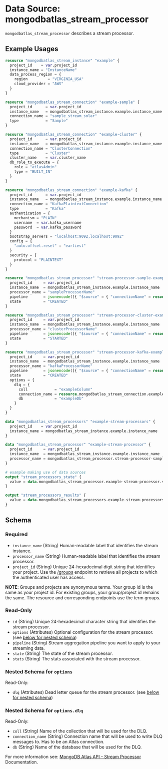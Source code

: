 # Data Source: mongodbatlas_stream_processor

`mongodbatlas_stream_processor` describes a stream processor.

## Example Usages
```terraform
resource "mongodbatlas_stream_instance" "example" {
  project_id    = var.project_id
  instance_name = "InstanceName"
  data_process_region = {
    region         = "VIRGINIA_USA"
    cloud_provider = "AWS"
  }
}

resource "mongodbatlas_stream_connection" "example-sample" {
  project_id      = var.project_id
  instance_name   = mongodbatlas_stream_instance.example.instance_name
  connection_name = "sample_stream_solar"
  type            = "Sample"
}

resource "mongodbatlas_stream_connection" "example-cluster" {
  project_id      = var.project_id
  instance_name   = mongodbatlas_stream_instance.example.instance_name
  connection_name = "ClusterConnection"
  type            = "Cluster"
  cluster_name    = var.cluster_name
  db_role_to_execute = {
    role = "atlasAdmin"
    type = "BUILT_IN"
  }
}

resource "mongodbatlas_stream_connection" "example-kafka" {
  project_id      = var.project_id
  instance_name   = mongodbatlas_stream_instance.example.instance_name
  connection_name = "KafkaPlaintextConnection"
  type            = "Kafka"
  authentication = {
    mechanism = "PLAIN"
    username  = var.kafka_username
    password  = var.kafka_password
  }
  bootstrap_servers = "localhost:9092,localhost:9092"
  config = {
    "auto.offset.reset" : "earliest"
  }
  security = {
    protocol = "PLAINTEXT"
  }
}

resource "mongodbatlas_stream_processor" "stream-processor-sample-example" {
  project_id     = var.project_id
  instance_name  = mongodbatlas_stream_instance.example.instance_name
  processor_name = "sampleProcessorName"
  pipeline       = jsonencode([{ "$source" = { "connectionName" = resource.mongodbatlas_stream_connection.example-sample.connection_name } }, { "$emit" = { "connectionName" : "__testLog" } }])
  state          = "CREATED"
}

resource "mongodbatlas_stream_processor" "stream-processor-cluster-example" {
  project_id     = var.project_id
  instance_name  = mongodbatlas_stream_instance.example.instance_name
  processor_name = "clusterProcessorName"
  pipeline       = jsonencode([{ "$source" = { "connectionName" = resource.mongodbatlas_stream_connection.example-cluster.connection_name } }, { "$emit" = { "connectionName" : "__testLog" } }])
  state          = "STARTED"
}

resource "mongodbatlas_stream_processor" "stream-processor-kafka-example" {
  project_id     = var.project_id
  instance_name  = mongodbatlas_stream_instance.example.instance_name
  processor_name = "kafkaProcessorName"
  pipeline       = jsonencode([{ "$source" = { "connectionName" = resource.mongodbatlas_stream_connection.example-cluster.connection_name } }, { "$emit" = { "connectionName" : resource.mongodbatlas_stream_connection.example-kafka.connection_name, "topic" : "example_topic" } }])
  state          = "CREATED"
  options = {
    dlq = {
      coll            = "exampleColumn"
      connection_name = resource.mongodbatlas_stream_connection.example-cluster.connection_name
      db              = "exampleDb"
    }
  }
}

data "mongodbatlas_stream_processors" "example-stream-processors" {
  project_id    = var.project_id
  instance_name = mongodbatlas_stream_instance.example.instance_name
}

data "mongodbatlas_stream_processor" "example-stream-processor" {
  project_id     = var.project_id
  instance_name  = mongodbatlas_stream_instance.example.instance_name
  processor_name = mongodbatlas_stream_processor.stream-processor-sample-example.processor_name
}

# example making use of data sources
output "stream_processors_state" {
  value = data.mongodbatlas_stream_processor.example-stream-processor.state
}

output "stream_processors_results" {
  value = data.mongodbatlas_stream_processors.example-stream-processors.results
}
```

<!-- schema generated by tfplugindocs -->
## Schema

### Required

- `instance_name` (String) Human-readable label that identifies the stream instance.
- `processor_name` (String) Human-readable label that identifies the stream processor.
- `project_id` (String) Unique 24-hexadecimal digit string that identifies your project. Use the [/groups](#tag/Projects/operation/listProjects) endpoint to retrieve all projects to which the authenticated user has access.

**NOTE**: Groups and projects are synonymous terms. Your group id is the same as your project id. For existing groups, your group/project id remains the same. The resource and corresponding endpoints use the term groups.

### Read-Only

- `id` (String) Unique 24-hexadecimal character string that identifies the stream processor.
- `options` (Attributes) Optional configuration for the stream processor. (see [below for nested schema](#nestedatt--options))
- `pipeline` (String) Stream aggregation pipeline you want to apply to your streaming data.
- `state` (String) The state of the stream processor.
- `stats` (String) The stats associated with the stream processor.

<a id="nestedatt--options"></a>
### Nested Schema for `options`

Read-Only:

- `dlq` (Attributes) Dead letter queue for the stream processor. (see [below for nested schema](#nestedatt--options--dlq))

<a id="nestedatt--options--dlq"></a>
### Nested Schema for `options.dlq`

Read-Only:

- `coll` (String) Name of the collection that will be used for the DLQ.
- `connection_name` (String) Connection name that will be used to write DLQ messages to. Has to be an Atlas connection.
- `db` (String) Name of the database that will be used for the DLQ.

For more information see: [MongoDB Atlas API - Stream Processor](https://www.mongodb.com/docs/atlas/reference/api-resources-spec/v2/#tag/Streams/operation/createStreamProcessor) Documentation.
